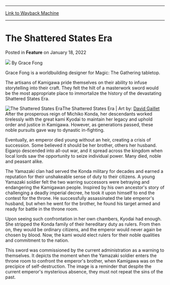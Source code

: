 
---
[Link to Wayback Machine](https://web.archive.org/web/20220119233509/https://magic.wizards.com/en/articles/archive/feature/shattered-states-era-2022-01-18?utm_source=dlvr.it&utm_medium=twitter)

[_metadata_:author]:- "Grace Fong"
[_metadata_:description]:- "See the history of the devastating Shattered States Era immortalized on the hilt of a masterwork sword."
[_metadata_:generator]:- "Drupal 7 (http://drupal.org)"
[_metadata_:node]:- "1570610"
[_metadata_:publish_date]:- "2022-01-18"
[_metadata_:source]:- "div-main-content"
[_metadata_:title]:- "The Shattered States Era"
[_metadata_:wayback_capture_timestamp]:- "2022-01-19 23:35:09"
[_metadata_:wayback_raw_url]:- "https://web.archive.org/web/20220119233509id_/https://magic.wizards.com/en/articles/archive/feature/shattered-states-era-2022-01-18?utm_source=dlvr.it&utm_medium=twitter"
[_metadata_:wayback_url]:- "https://magic.wizards.com/en/articles/archive/feature/shattered-states-era-2022-01-18?utm_source=dlvr.it&utm_medium=twitter"
---


The Shattered States Era
========================



 Posted in **Feature**
 on January 18, 2022 






![](https://media.magic.wizards.com/styles/auth_small/public/images/person/portrait-grace-fong.jpeg)
By Grace Fong




 Grace Fong is a worldbuilding designer for Magic: The Gathering tabletop. 






The artisans of Kamigawa pride themselves on their ability to infuse storytelling into their craft. They felt the hilt of a masterwork sword would be the most appropriate place to immortalize the history of the devastating Shattered States Era.



![The Shattered States Era](https://media.wizards.com/2022/images/daily/Ju23nsd23s.jpg)The Shattered States Era | Art by: [David Gaillet](https://gatherer.wizards.com/Pages/Search/Default.aspx?action=advanced&output=spoiler&method=visual&artist=+%5B%22David%20Gaillet%22%5D)
After the prosperous reign of Michiko Konda, her descendants worked tirelessly with the great kami Kyodai to maintain her legacy and uphold order and justice in Kamigawa. However, as generations passed, these noble pursuits gave way to dynastic in-fighting.


Eventually, an emperor died young without an heir, creating a crisis of succession. Some believed it should be her brother, others her husband. Eiganjo descended into all-out war, and it spread across the kingdom when local lords saw the opportunity to seize individual power. Many died, noble and peasant alike.


The Yamazaki clan had served the Konda military for decades and earned a reputation for their unshakeable sense of duty to their citizens. A young Yamazaki soldier felt the two warring successors were betraying and endangering the Kamigawan people. Inspired by his own ancestor's story of challenging a deadly imperial decree, he took it upon himself to end the contest for the throne. He successfully assassinated the late emperor's husband, but when he went for the brother, he found his target armed and ready for battle in the throne room.


Upon seeing such confrontation in her own chambers, Kyodai had enough. She stripped the Konda family of their hereditary duty as rulers. From then on, they would be ordinary citizens, and the emperor would never again be chosen by blood. Now, the kami would elect rulers for their noble qualities and commitment to the nation.


This sword was commissioned by the current administration as a warning to themselves. It depicts the moment when the Yamazaki soldier enters the throne room to confront the emperor's brother, when Kamigawa was on the precipice of self-destruction. The image is a reminder that despite the current emperor's mysterious absence, they must not repeat the sins of the past.







